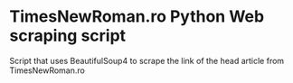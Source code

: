 # TimesNewRoman.ro Python Web scraping script
 Script that uses BeautifulSoup4 to scrape the link of the head article from TimesNewRoman.ro
